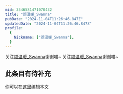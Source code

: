 ```yaml
---
mid: 3546581471070432
title: "颂温暖_Swanna"
pubDate: "2024-11-04T11:26:46.847Z"
updatedDate: "2024-11-04T11:26:46.847Z"
profile:
  {
    Nickname: ["颂温暖_Swanna"],
  }
---
```


关注[颂温暖_Swanna](https://space.bilibili.com/3546581471070432)谢谢喵~ 关注[颂温暖_Swanna](https://space.bilibili.com/3546581471070432)谢谢喵~

## 此条目有待补充
你可以在[这里](https://github.com/Yuhanawa/VTuber.ICU/edit/master/src/content/v/颂温暖_Swanna/index.md)编辑本文
